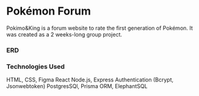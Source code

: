 # Pokémon Forum
Pokimo&King is a forum website to rate the first generation of Pokémon. It was created as a 2 weeks-long group project.


### ERD


### Technologies Used
HTML, CSS, Figma
React
Node.js, Express
Authentication (Bcrypt, Jsonwebtoken)
PostgresSQl, Prisma ORM, ElephantSQL
